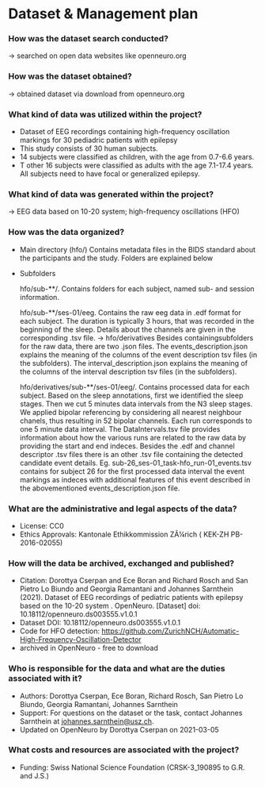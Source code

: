 # Dataset & Management plan

### How was the dataset search conducted?

 -> searched on open data websites like openneuro.org

### How was the dataset obtained?

 -> obtained dataset via download from openneuro.org

### What kind of data was utilized within the project?

 - Dataset of EEG recordings containing high-frequency oscillation markings for 30 pediadric patients with epilepsy
 - This study consists of 30 human subjects. 
 - 14 subjects were classified as children, with the age from 0.7-6.6 years. 
 - T other 16 subjects were classified as adults with the age 7.1-17.4 years. 
All subjects need to have focal or generalized epilepsy.

### What kind of data was generated within the project?
 
 -> EEG data based on 10-20 system; high-frequency oscillations (HFO)
### How was the data organized?
 
 * Main directory (hfo/)
    Contains metadata files in the BIDS standard about the participants and the study. Folders are explained below

 * Subfolders
 
      hfo/sub-**/.
  Contains folders for each subject, named sub-<subject number> and session information.
  
   hfo/sub-**/ses-01/eeg.
  Contains the raw eeg data in .edf format for each subject. The duration is typically 3 hours, that was recorded in the beginning of the sleep. Details about the    channels are given in the corresponding .tsv file. 
  -> hfo/derivatives
  Besides containingsubfolders for the raw data, there are two .json files. The events_description.json explains the meaning of the columns of the event description tsv files (in the subfolders).
  The interval_description.json explains the meaning of the columns of the interval description tsv files (in the subfolders).

   hfo/derivatives/sub-**/ses-01/eeg/.
  Contains processed data for each subject. Based on the sleep annotations, first we identified the sleep stages. Then we cut 5 minutes data intervals from the N3 sleep stages. We applied bipolar referencing by considering all nearest neighbour chanels, thus resulting in 52 bipolar channels. Each run corresponds to one 5 minute data interval. The DataIntervals.tsv file provides information about how the various runs are related to the raw data by providing the start and end indeces. Besides the .edf and channel descriptor .tsv files there is an other .tsv file containing the detected candidate event details. Eg. sub-26_ses-01_task-hfo_run-01_events.tsv contains for subject 26 for the first processed data interval the event markings as indeces with additional features of this event described in the abovementioned events_description.json file.

### What are the administrative and legal aspects of the data?
- License: CC0
- Ethics Approvals: Kantonale Ethikkommission ZÃ¼rich ( KEK-ZH PB-2016-02055)

### How will the data be archived, exchanged and published?
- Citation: Dorottya Cserpan and Ece Boran and Richard Rosch and San Pietro Lo Biundo and Georgia Ramantani and Johannes Sarnthein (2021). Dataset of EEG recordings of pediatric patients with epilepsy based on the 10-20 system . OpenNeuro. [Dataset] doi: 10.18112/openneuro.ds003555.v1.0.1
- Dataset DOI: 10.18112/openneuro.ds003555.v1.0.1
- Code for HFO detection: https://github.com/ZurichNCH/Automatic-High-Frequency-Oscillation-Detector
- archived in OpenNeuro - free to download 

### Who is responsible for the data and what are the duties associated with it?
- Authors: Dorottya Cserpan, Ece Boran, Richard Rosch, San Pietro Lo Biundo, Georgia Ramantani, Johannes Sarnthein
- Support: For questions on the dataset or the task, contact Johannes Sarnthein at johannes.sarnthein@usz.ch.
- Updated on OpenNeuro by Dorottya Cserpan on 2021-03-05 

### What costs and resources are associated with the project?
- Funding: Swiss National Science Foundation (CRSK-3_190895 to G.R. and J.S.)
